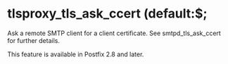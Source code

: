 # tlsproxy_tls_ask_ccert (default:$; 

 Ask a remote SMTP client for a client certificate. See
smtpd_tls_ask_ccert for further details. 

 This feature is available in Postfix 2.8 and later. 


